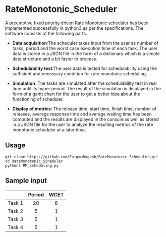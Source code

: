 # RateMonotonic_Scheduler

A preemptive fixed priority driven Rate Monotonic scheduler has been implemented successfully in python3 as per the specifications. The software consists of the following parts.

* **Data acquisition**:The scheduler takes input from the user as number of tasks, period and the worst case execution time of each task. The user data is stored in a JSON file in the form of a dictionary which is a simple data structure and a bit faster to process.

* **Schedulability test**:The user data is tested for schedulability using the sufficient and necessary condition for rate monotonic scheduling.

* **Simulation**: The tasks are simulated after the schedulability test in real time until its hyper period. The result of the simulation is displayed in the form of a gantt chart for the user to get a better idea about the functioning of scheduler.

* **Display of metrics**: The release time, start time, finish time, number of releases, average response time and average waiting time has been computed and the results are displayed in the console as well as stored in a JSON file for the user to analyze the resulting metrics of the rate monotonic scheduler at a later time.

## Usage
```
git clone https://github.com/EnigmaRagesh/RateMonotonic_Scheduler.git
cd RateMonotonic_Scheduler
python3 RM_scheduling.py
```
## Sample input

|        | Period  | WCET |
|:------:|:-------:|:----:|
| Task 1 |    20   |   8  |
| Task 2 |    5    |   1  |
| Task 3 |    5    |   1  |
| Task 4 |    5    |   1  |

